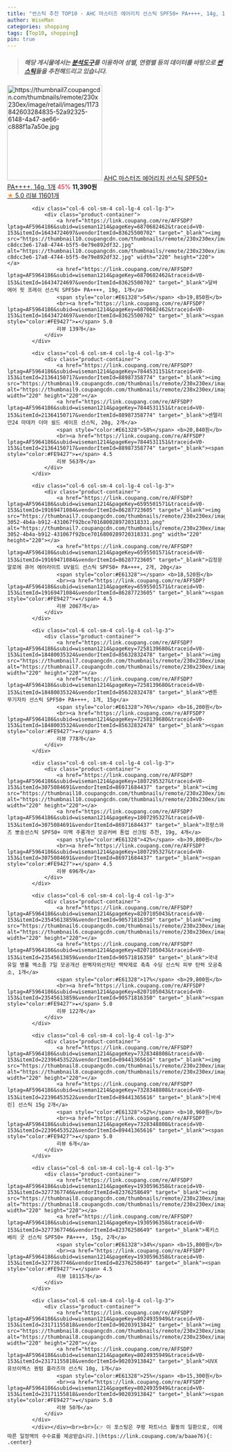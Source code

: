 ```yaml
---
title: "썬스틱 추천 TOP10 - AHC 마스터즈 에어리치 선스틱 SPF50+ PA++++, 14g, 1개"
author: WiseMan
categories: shopping
tags: [Top10, shopping]
pin: true
---
```


> ##### 해당 게시물에서는 [**분석도구**](https://itemscout.io/)를 이용하여 **성별**, **연령별** 등의 데이터를 바탕으로 [**썬스틱**](https://link.coupang.com/a/baae76)들을 추천해드리고 있습니다.
<div class="container"><div class="row">
            <div class="col-6 col-sm-4 col-lg-4 col-lg-3">
                <div class="product-container">
                    <a href="https://link.coupang.com/re/AFFSDP?lptag=AF5964186&subid=wiseman1214&pageKey=7088737172&traceid=V0-153&itemId=17657649305&vendorItemId=84823167589" target="_blank"><img src="https://thumbnail7.coupangcdn.com/thumbnails/remote/230x230ex/image/retail/images/1173842603284835-52a92325-6148-4a47-ae66-c888f1a7a50e.jpg" alt="https://thumbnail7.coupangcdn.com/thumbnails/remote/230x230ex/image/retail/images/1173842603284835-52a92325-6148-4a47-ae66-c888f1a7a50e.jpg" width="220" height="220"></a>
                    <a href="https://link.coupang.com/re/AFFSDP?lptag=AF5964186&subid=wiseman1214&pageKey=7088737172&traceid=V0-153&itemId=17657649305&vendorItemId=84823167589" target="_blank">AHC 마스터즈 에어리치 선스틱 SPF50+ PA++++, 14g, 1개</a>
                    <span style="color:#E61328">45%</span> <b>11,390원</b>
                    <br><a href="https://link.coupang.com/re/AFFSDP?lptag=AF5964186&subid=wiseman1214&pageKey=7088737172&traceid=V0-153&itemId=17657649305&vendorItemId=84823167589" target="_blank"><span style="color:#FE9427">★</span> 5.0
                    리뷰 11601개</a>
                </div>
            </div>
            
            <div class="col-6 col-sm-4 col-lg-4 col-lg-3">
                <div class="product-container">
                    <a href="https://link.coupang.com/re/AFFSDP?lptag=AF5964186&subid=wiseman1214&pageKey=6870682462&traceid=V0-153&itemId=16434724697&vendorItemId=83625500702" target="_blank"><img src="https://thumbnail10.coupangcdn.com/thumbnails/remote/230x230ex/image/retail/images/1596373349895393-c8dcc3e6-17a8-4744-b5f5-0e79e892df32.jpg" alt="https://thumbnail10.coupangcdn.com/thumbnails/remote/230x230ex/image/retail/images/1596373349895393-c8dcc3e6-17a8-4744-b5f5-0e79e892df32.jpg" width="220" height="220"></a>
                    <a href="https://link.coupang.com/re/AFFSDP?lptag=AF5964186&subid=wiseman1214&pageKey=6870682462&traceid=V0-153&itemId=16434724697&vendorItemId=83625500702" target="_blank">달바 에어 핏 프레쉬 선스틱 SPF50+ PA++++, 19g, 1개</a>
                    <span style="color:#E61328">54%</span> <b>19,850원</b>
                    <br><a href="https://link.coupang.com/re/AFFSDP?lptag=AF5964186&subid=wiseman1214&pageKey=6870682462&traceid=V0-153&itemId=16434724697&vendorItemId=83625500702" target="_blank"><span style="color:#FE9427">★</span> 5.0
                    리뷰 139개</a>
                </div>
            </div>
            
            <div class="col-6 col-sm-4 col-lg-4 col-lg-3">
                <div class="product-container">
                    <a href="https://link.coupang.com/re/AFFSDP?lptag=AF5964186&subid=wiseman1214&pageKey=7844531151&traceid=V0-153&itemId=21364150717&vendorItemId=88987358774" target="_blank"><img src="https://thumbnail9.coupangcdn.com/thumbnails/remote/230x230ex/image/vendor_inventory/6bae/d02a06750e2eeb5e36c2a6904f4a5181fe7f73c753898190e63f4fc581c0.jpg" alt="https://thumbnail9.coupangcdn.com/thumbnails/remote/230x230ex/image/vendor_inventory/6bae/d02a06750e2eeb5e36c2a6904f4a5181fe7f73c753898190e63f4fc581c0.jpg" width="220" height="220"></a>
                    <a href="https://link.coupang.com/re/AFFSDP?lptag=AF5964186&subid=wiseman1214&pageKey=7844531151&traceid=V0-153&itemId=21364150717&vendorItemId=88987358774" target="_blank">센텔리안24 마데카 더마 쉴드 세이프 선스틱, 20g, 2개</a>
                    <span style="color:#E61328">58%</span> <b>20,840원</b>
                    <br><a href="https://link.coupang.com/re/AFFSDP?lptag=AF5964186&subid=wiseman1214&pageKey=7844531151&traceid=V0-153&itemId=21364150717&vendorItemId=88987358774" target="_blank"><span style="color:#FE9427">★</span> 4.5
                    리뷰 563개</a>
                </div>
            </div>
            
            <div class="col-6 col-sm-4 col-lg-4 col-lg-3">
                <div class="product-container">
                    <a href="https://link.coupang.com/re/AFFSDP?lptag=AF5964186&subid=wiseman1214&pageKey=6595501571&traceid=V0-153&itemId=19169471084&vendorItemId=86287723605" target="_blank"><img src="https://thumbnail7.coupangcdn.com/thumbnails/remote/230x230ex/image/retail/images/aa8ae3ac-3052-4b4a-b912-431067f92bce7016800289720318331.png" alt="https://thumbnail7.coupangcdn.com/thumbnails/remote/230x230ex/image/retail/images/aa8ae3ac-3052-4b4a-b912-431067f92bce7016800289720318331.png" width="220" height="220"></a>
                    <a href="https://link.coupang.com/re/AFFSDP?lptag=AF5964186&subid=wiseman1214&pageKey=6595501571&traceid=V0-153&itemId=19169471084&vendorItemId=86287723605" target="_blank">김정문알로에 큐어 에어라이트 UV쉴드 선스틱 SPF50+ PA++++, 2개, 20g</a>
                    <span style="color:#E61328"></span> <b>18,520원</b>
                    <br><a href="https://link.coupang.com/re/AFFSDP?lptag=AF5964186&subid=wiseman1214&pageKey=6595501571&traceid=V0-153&itemId=19169471084&vendorItemId=86287723605" target="_blank"><span style="color:#FE9427">★</span> 4.5
                    리뷰 2067개</a>
                </div>
            </div>
            
            <div class="col-6 col-sm-4 col-lg-4 col-lg-3">
                <div class="product-container">
                    <a href="https://link.coupang.com/re/AFFSDP?lptag=AF5964186&subid=wiseman1214&pageKey=7258139680&traceid=V0-153&itemId=18480035324&vendorItemId=85632832478" target="_blank"><img src="https://thumbnail7.coupangcdn.com/thumbnails/remote/230x230ex/image/vendor_inventory/7012/9752e63b98d2fb6d6428a4882d6ed18df0e3e184424542ca2951ed549fed.jpg" alt="https://thumbnail7.coupangcdn.com/thumbnails/remote/230x230ex/image/vendor_inventory/7012/9752e63b98d2fb6d6428a4882d6ed18df0e3e184424542ca2951ed549fed.jpg" width="220" height="220"></a>
                    <a href="https://link.coupang.com/re/AFFSDP?lptag=AF5964186&subid=wiseman1214&pageKey=7258139680&traceid=V0-153&itemId=18480035324&vendorItemId=85632832478" target="_blank">벤튼 무기자차 선스틱 SPF50+ PA++++, 1개, 15g</a>
                    <span style="color:#E61328">76%</span> <b>16,200원</b>
                    <br><a href="https://link.coupang.com/re/AFFSDP?lptag=AF5964186&subid=wiseman1214&pageKey=7258139680&traceid=V0-153&itemId=18480035324&vendorItemId=85632832478" target="_blank"><span style="color:#FE9427">★</span> 4.5
                    리뷰 778개</a>
                </div>
            </div>
            
            <div class="col-6 col-sm-4 col-lg-4 col-lg-3">
                <div class="product-container">
                    <a href="https://link.coupang.com/re/AFFSDP?lptag=AF5964186&subid=wiseman1214&pageKey=1807295327&traceid=V0-153&itemId=3075084691&vendorItemId=86971684437" target="_blank"><img src="https://thumbnail10.coupangcdn.com/thumbnails/remote/230x230ex/image/vendor_inventory/52a9/46998197494f2909e532583d8542f858f57545d43e83905dd0f8ed57724c.jpg" alt="https://thumbnail10.coupangcdn.com/thumbnails/remote/230x230ex/image/vendor_inventory/52a9/46998197494f2909e532583d8542f858f57545d43e83905dd0f8ed57724c.jpg" width="220" height="220"></a>
                    <a href="https://link.coupang.com/re/AFFSDP?lptag=AF5964186&subid=wiseman1214&pageKey=1807295327&traceid=V0-153&itemId=3075084691&vendorItemId=86971684437" target="_blank">프랑스와즈 뽀송선스틱 SPF50+ 미백 주름개선 모공커버 톤업 선크림 추천, 19g, 4개</a>
                    <span style="color:#E61328">42%</span> <b>39,800원</b>
                    <br><a href="https://link.coupang.com/re/AFFSDP?lptag=AF5964186&subid=wiseman1214&pageKey=1807295327&traceid=V0-153&itemId=3075084691&vendorItemId=86971684437" target="_blank"><span style="color:#FE9427">★</span> 4.5
                    리뷰 696개</a>
                </div>
            </div>
            
            <div class="col-6 col-sm-4 col-lg-4 col-lg-3">
                <div class="product-container">
                    <a href="https://link.coupang.com/re/AFFSDP?lptag=AF5964186&subid=wiseman1214&pageKey=8207105043&traceid=V0-153&itemId=23545613859&vendorItemId=90571816350" target="_blank"><img src="https://thumbnail6.coupangcdn.com/thumbnails/remote/230x230ex/image/vendor_inventory/b5e6/833d462a2e397cf37550007bf7732aa3e1d1323ba14bef636061ba459850.jpg" alt="https://thumbnail6.coupangcdn.com/thumbnails/remote/230x230ex/image/vendor_inventory/b5e6/833d462a2e397cf37550007bf7732aa3e1d1323ba14bef636061ba459850.jpg" width="220" height="220"></a>
                    <a href="https://link.coupang.com/re/AFFSDP?lptag=AF5964186&subid=wiseman1214&pageKey=8207105043&traceid=V0-153&itemId=23545613859&vendorItemId=90571816350" target="_blank">국내 유일 병풀 엑소좀 7일 모공개선 완벽자외선차단 백탁제로 촉촉 수딩 선스틱 피부 탄력 모공축소, 1개</a>
                    <span style="color:#E61328">17%</span> <b>29,800원</b>
                    <br><a href="https://link.coupang.com/re/AFFSDP?lptag=AF5964186&subid=wiseman1214&pageKey=8207105043&traceid=V0-153&itemId=23545613859&vendorItemId=90571816350" target="_blank"><span style="color:#FE9427">★</span> 5.0
                    리뷰 122개</a>
                </div>
            </div>
            
            <div class="col-6 col-sm-4 col-lg-4 col-lg-3">
                <div class="product-container">
                    <a href="https://link.coupang.com/re/AFFSDP?lptag=AF5964186&subid=wiseman1214&pageKey=7328348808&traceid=V0-153&itemId=22396453522&vendorItemId=89441365616" target="_blank"><img src="https://thumbnail8.coupangcdn.com/thumbnails/remote/230x230ex/image/vendor_inventory/45ba/0b8f514a028a2ceb7f878505451da57d743918a2014fbae204b663c8ed4e.jpg" alt="https://thumbnail8.coupangcdn.com/thumbnails/remote/230x230ex/image/vendor_inventory/45ba/0b8f514a028a2ceb7f878505451da57d743918a2014fbae204b663c8ed4e.jpg" width="220" height="220"></a>
                    <a href="https://link.coupang.com/re/AFFSDP?lptag=AF5964186&subid=wiseman1214&pageKey=7328348808&traceid=V0-153&itemId=22396453522&vendorItemId=89441365616" target="_blank">[바세린] 선스틱 15g 2개</a>
                    <span style="color:#E61328">52%</span> <b>10,960원</b>
                    <br><a href="https://link.coupang.com/re/AFFSDP?lptag=AF5964186&subid=wiseman1214&pageKey=7328348808&traceid=V0-153&itemId=22396453522&vendorItemId=89441365616" target="_blank"><span style="color:#FE9427">★</span> 5.0
                    리뷰 6개</a>
                </div>
            </div>
            
            <div class="col-6 col-sm-4 col-lg-4 col-lg-3">
                <div class="product-container">
                    <a href="https://link.coupang.com/re/AFFSDP?lptag=AF5964186&subid=wiseman1214&pageKey=1930596358&traceid=V0-153&itemId=3277367746&vendorItemId=82376258649" target="_blank"><img src="https://thumbnail8.coupangcdn.com/thumbnails/remote/230x230ex/image/vendor_inventory/2725/e3100c27f053d3710a3cc4a13129e6f7486f5945df5ac5f573b5b4f3baca.jpg" alt="https://thumbnail8.coupangcdn.com/thumbnails/remote/230x230ex/image/vendor_inventory/2725/e3100c27f053d3710a3cc4a13129e6f7486f5945df5ac5f573b5b4f3baca.jpg" width="220" height="220"></a>
                    <a href="https://link.coupang.com/re/AFFSDP?lptag=AF5964186&subid=wiseman1214&pageKey=1930596358&traceid=V0-153&itemId=3277367746&vendorItemId=82376258649" target="_blank">록키스 베리 굿 선스틱 SPF50+ PA++++, 15g, 2개</a>
                    <span style="color:#E61328">34%</span> <b>15,800원</b>
                    <br><a href="https://link.coupang.com/re/AFFSDP?lptag=AF5964186&subid=wiseman1214&pageKey=1930596358&traceid=V0-153&itemId=3277367746&vendorItemId=82376258649" target="_blank"><span style="color:#FE9427">★</span> 4.5
                    리뷰 18115개</a>
                </div>
            </div>
            
            <div class="col-6 col-sm-4 col-lg-4 col-lg-3">
                <div class="product-container">
                    <a href="https://link.coupang.com/re/AFFSDP?lptag=AF5964186&subid=wiseman1214&pageKey=8024935949&traceid=V0-153&itemId=23171155818&vendorItemId=90203913842" target="_blank"><img src="https://thumbnail8.coupangcdn.com/thumbnails/remote/230x230ex/image/vendor_inventory/fb33/89a5b66b5e4b2f6aabceb172aa041fa0e14cc6d568b68f1597f27b611eca.jpg" alt="https://thumbnail8.coupangcdn.com/thumbnails/remote/230x230ex/image/vendor_inventory/fb33/89a5b66b5e4b2f6aabceb172aa041fa0e14cc6d568b68f1597f27b611eca.jpg" width="220" height="220"></a>
                    <a href="https://link.coupang.com/re/AFFSDP?lptag=AF5964186&subid=wiseman1214&pageKey=8024935949&traceid=V0-153&itemId=23171155818&vendorItemId=90203913842" target="_blank">UVX 유브이엑스 퀀텀 플라즈마 선스틱 10g, 1개</a>
                    <span style="color:#E61328">25%</span> <b>15,300원</b>
                    <br><a href="https://link.coupang.com/re/AFFSDP?lptag=AF5964186&subid=wiseman1214&pageKey=8024935949&traceid=V0-153&itemId=23171155818&vendorItemId=90203913842" target="_blank"><span style="color:#FE9427">★</span> 5.0
                    리뷰 50개</a>
                </div>
            </div>
            </div></div><br><br>[👉 이 포스팅은 쿠팡 파트너스 활동의 일환으로, 이에 따른 일정액의 수수료를 제공받습니다.](https://link.coupang.com/a/baae76){: .center}